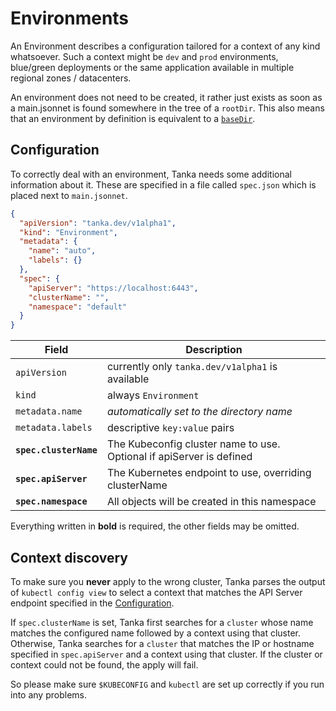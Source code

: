 # Environments

An Environment describes a configuration tailored for a context of any kind
whatsoever.
Such a context might be `dev` and `prod` environments, blue/green deployments or the
same application available in multiple regional zones / datacenters.

An environment does not need to be created, it rather just exists as soon as a
main.jsonnet is found somewhere in the tree of a `rootDir`. This also means that
an environment by definition is equivalent to a [`baseDir`](directory-structure.md#base-directory-basedir).

## Configuration
To correctly deal with an environment, Tanka needs some additional information
about it. These are specified in a file called `spec.json` which is placed next to
`main.jsonnet`.

```json
{
  "apiVersion": "tanka.dev/v1alpha1",
  "kind": "Environment",
  "metadata": {
    "name": "auto",
    "labels": {}
  },
  "spec": {
    "apiServer": "https://localhost:6443",
    "clusterName": "",
    "namespace": "default"
  }
}
```

| Field                  | Description                                                          |
|------------------------|----------------------------------------------------------------------|
| `apiVersion`           | currently only `tanka.dev/v1alpha1` is available                     |
| `kind`                 | always `Environment`                                                 |
| `metadata.name`        | *automatically set to the directory name*                            |
| `metadata.labels`      | descriptive `key:value` pairs                                        |
| **`spec.clusterName`** | The Kubeconfig cluster name to use. Optional if apiServer is defined |
| **`spec.apiServer`**   | The Kubernetes endpoint to use, overriding clusterName               |
| **`spec.namespace`**   | All objects will be created in this namespace                        |

Everything written in **bold** is required, the other fields may be omitted.

## Context discovery
To make sure you **never** apply to the wrong cluster, Tanka parses the output
of `kubectl config view` to select a context that matches the API Server
endpoint specified in the [Configuration](#configuration).

If `spec.clusterName` is set, Tanka first searches for a `cluster` whose name
matches the configured name followed by a context using that cluster. Otherwise,
Tanka searches for a `cluster` that matches the IP or hostname specified in
`spec.apiServer` and a context using that cluster. If the cluster or context
could not be found, the apply will fail.

So please make sure `$KUBECONFIG` and `kubectl` are set up correctly if you run
into any problems.
